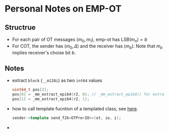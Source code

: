 # Personal Notes on EMP-OT

## Structrue
- For each pair of OT messages $(m_0, m_1)$, emp-ot has $\text{LSB}(m_n)=b$
- For COT, the sender has $(m_0, \Delta)$ and the receiver has $(m_{b})$. Note that $m_b$ implies receiver's choise bit $b$. 


## Notes
- extract `block` (`__m128i`) as two `int64` values
    ```c++
    uint64_t pos[2];
    pos[0] = _mm_extract_epi64(r2, 0); // _mm_extract_epi64() for extranction
    pos[1] = _mm_extract_epi64(r2, 1);
    ```
- how to call template fucntion of a templated class, see [here](https://stackoverflow.com/questions/7397934/calling-template-function-within-template-class).
    ```c++
    sender->template send_f2k<OTPre<IO>>(ot, io, i); 
    ```
- 